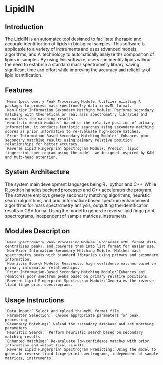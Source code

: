 LipidIN
===
Introduction
---
The LipidIN is an automated tool designed to facilitate the rapid and accurate identification of lipids in biological samples. This software is applicable to a variety of instruments and uses advanced models, algorithms, and AI technology to automatically analyze the composition of lipids in samples. By using this software, users can identify lipids without the need to establish a standard mass spectrometry library, saving significant time and effort while improving the accuracy and reliability of lipid identification.

Features
---
    `Mass Spectrometry Peak Processing Module:`Utilizes existing R packages to process mass spectrometry data in mzML format.
    `Non-Prior Information Secondary Matching Module:`Performs secondary matching with theoretical or real mass spectrometry libraries and normalizes the matching results.
    `Heuristic Search Module:` Based on the relative position of primary information, it conducts heuristic searches using secondary matching scores as prior information to re-evaluate high-score matches.
    `Prior Information-Based Secondary Matching Module:` Enhances poor secondary matching results using primary relative position relationships for better accuracy.
    `Reverse Lipid Fingerprint Spectrogram Module:`Predict  lipid fingerprint spectrogram using the model  we designed inspired by KAN and Muit-head attention.

System Architecture
---
The system  main development languages being R，python and C++. While R ,python handles backend processes and C++ accelerates the program. The software employs greedy secondary matching algorithms, heuristic search algorithms, and prior information-based spectrum enhancement algorithms for mass spectrometry analysis, outputting the identification results in CSV format.Using the model to generate reverse lipid fingerprint spectrograms, independent of sample matrices, instruments.

Modules Description
---
    `Mass Spectrometry Peak Processing Module:`Processes mzML format data, centralizes peaks, and converts them into list format for easier use.
    `Non-Prior Information Secondary Matching Module:`Matches mass spectrometry peaks with standard libraries using primary and secondary information.
    `Heuristic Search Module:`Reassesses high-confidence matches based on primary information relationships.
    `Prior Information-Based Secondary Matching Module:`Enhances and rematches poor spectrum peaks based on primary relative positions.
    `Reverse Lipid Fingerprint Spectrogram Module:`Generates the reverse lipid fingerprint spectrograms.

Usage Instructions
---
    `Data Input:` Select and upload the mzML format file.
    `Parameter Selection:` Choose appropriate parameters for peak processing.
    `Secondary Matching:` Upload the secondary database and set matching parameters.
    `Heuristic Search:` Perform heuristic search based on secondary matching results.
    `Enhanced Matching:` Re-evaluate low-confidence matches with prior information and output final results.
    `Reverse Lipid Fingerprint Spectrogram Predicting:`Using the model to generate reverse lipid fingerprint spectrograms, independent of sample matrices, instruments.
